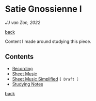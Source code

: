 Satie Gnossienne Ⅰ
==================

*JJ van Zon, 2022*

[back](..)

Content I made around studying this piece.

Contents
--------

- [Recording](recording)
- [Sheet Music](sheet-music)
- [Sheet Music Simplified](sheet-music-simplified) `[ Draft ]`
- [Studying Notes](satie-gnossienne-1-studying-notes.md)

[back](..)